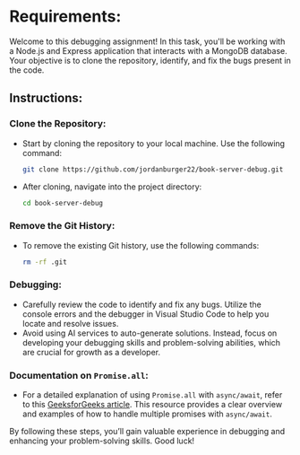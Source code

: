 # Requirements:

Welcome to this debugging assignment! In this task, you'll be working with a Node.js and Express application that interacts with a MongoDB database. Your objective is to clone the repository, identify, and fix the bugs present in the code.

## Instructions:

### **Clone the Repository:**

- Start by cloning the repository to your local machine. Use the following command:
    
    ```bash
    git clone https://github.com/jordanburger22/book-server-debug.git
    
    ```
    
- After cloning, navigate into the project directory:
    
    ```bash
    cd book-server-debug
    
    ```
    

### **Remove the Git History:**

- To remove the existing Git history, use the following commands:
    
    ```bash
    rm -rf .git
    
    ```
    

### **Debugging:**

- Carefully review the code to identify and fix any bugs. Utilize the console errors and the debugger in Visual Studio Code to help you locate and resolve issues.
- Avoid using AI services to auto-generate solutions. Instead, focus on developing your debugging skills and problem-solving abilities, which are crucial for growth as a developer.

### **Documentation on `Promise.all`:**

- For a detailed explanation of using `Promise.all` with `async/await`, refer to this [GeeksforGeeks article](https://www.geeksforgeeks.org/explain-promise-all-with-async-await-in-javascript/). This resource provides a clear overview and examples of how to handle multiple promises with `async/await`.

By following these steps, you’ll gain valuable experience in debugging and enhancing your problem-solving skills. Good luck!